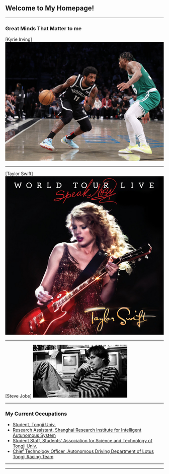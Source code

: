 ## Welcome to My Homepage!

---

### Great Minds That Matter to me

[Kyrie Irving]
<img src="images/Kyrie_Irvine.jpg?raw=true"/>

---
[Taylor Swift]
<img src="images/Taylor_Swift.jpg?raw=true"/>

---
[Steve Jobs]
<img src="images/Steve_Jobs.jpg?raw=true"/>

---

### My Current Occupations

- [Student, Tongji Univ.](https://www.tongji.edu.cn/)
- [Research Assistant, Shanghai Research Institute for Intelligent Autunomous System ](https://srias.tongji.edu.cn/main.htm)
- [Student Staff, Students' Association for Science and Technology of Tongji Univ.](https://www.tongji.edu.cn/)
- [Chief Technology Officer ,Autonomous Driving Department of Lotus Tongji Racing Team](http://www.tjuracing.com/)


---




---

<!-- Remove above link if you don't want to attibute -->
